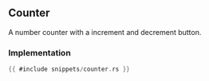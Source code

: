 ## Counter

A number counter with a increment and decrement button.

### Implementation

```rust
{{ #include snippets/counter.rs }}
```
